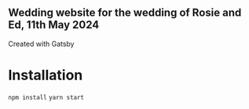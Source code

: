## Wedding website for the wedding of Rosie and Ed, 11th May 2024
Created with Gatsby

# Installation
`npm install`
`yarn start`